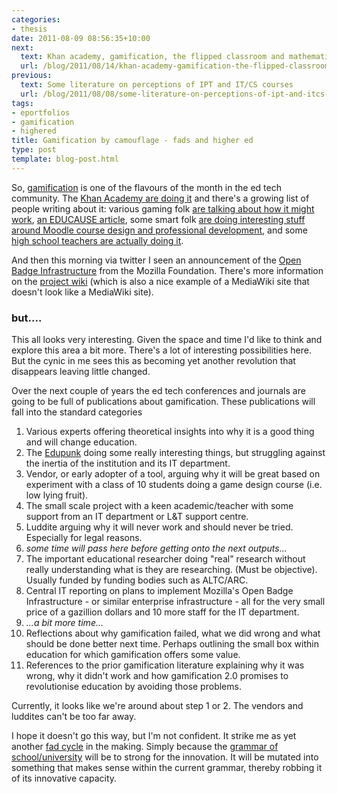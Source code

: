 ```yaml
---
categories:
- thesis
date: 2011-08-09 08:56:35+10:00
next:
  text: Khan academy, gamification, the flipped classroom and mathematics
  url: /blog/2011/08/14/khan-academy-gamification-the-flipped-classroom-and-mathematics/
previous:
  text: Some literature on perceptions of IPT and IT/CS courses
  url: /blog/2011/08/08/some-literature-on-perceptions-of-ipt-and-itcs-courses/
tags:
- eportfolios
- gamification
- highered
title: Gamification by camouflage - fads and higher ed
type: post
template: blog-post.html
---
```

So, [gamification](https://en.wikipedia.org/wiki/Gamification) is one of the flavours of the month in the ed tech community. The [Khan Academy are doing it](https://www.ted.com/talks/salman_khan_let_s_use_video_to_reinvent_education.html) and there's a growing list of people writing about it: various gaming folk [are talking about how it might work](http://www.escapistmagazine.com/videos/view/extra-credits/3167-Gamifying-Education), [an EDUCAUSE article](https://www.educause.edu/EDUCAUSE+Review/EDUCAUSEReviewMagazineVolume46/ThisGameSucksHowtoImprovetheGa/222665), some smart folk [are doing interesting stuff around Moodle course design and professional development](http://sarahthorneycroft.com/?p=444), and some [high school teachers are actually doing it](http://missaliceleung.wordpress.com/2011/06/19/gamifying-learning-in-my-classroom-11-learning-unconference/).

And then this morning via twitter I seen an announcement of the [Open Badge Infrastructure](http://erinknight.com/post/8650391369/obi-alpha) from the Mozilla Foundation. There's more information on the [project wiki](https://wiki.mozilla.org/Badges) (which is also a nice example of a MediaWiki site that doesn't look like a MediaWiki site).

### but....

This all looks very interesting. Given the space and time I'd like to think and explore this area a bit more. There's a lot of interesting possibilities here. But the cynic in me sees this as becoming yet another revolution that disappears leaving little changed.

Over the next couple of years the ed tech conferences and journals are going to be full of publications about gamification. These publications will fall into the standard categories

1. Various experts offering theoretical insights into why it is a good thing and will change education.
2. The [Edupunk](/blog/2009/04/09/edupunk-rules-technology-i-ii-and-3-understanding-and-improving-the-practice-of-instructional-technology/) doing some really interesting things, but struggling against the inertia of the institution and its IT department.
3. Vendor, or early adopter of a tool, arguing why it will be great based on experiment with a class of 10 students doing a game design course (i.e. low lying fruit).
4. The small scale project with a keen academic/teacher with some support from an IT department or L&T support centre.
5. Luddite arguing why it will never work and should never be tried. Especially for legal reasons.
6. _some time will pass here before getting onto the next outputs..._
7. The important educational researcher doing "real" research without really understanding what is they are researching. (Must be objective). Usually funded by funding bodies such as ALTC/ARC.
8. Central IT reporting on plans to implement Mozilla's Open Badge Infrastructure - or similar enterprise infrastructure - all for the very small price of a gazillion dollars and 10 more staff for the IT department.
9. _...a bit more time..._
10. Reflections about why gamification failed, what we did wrong and what should be done better next time. Perhaps outlining the small box within education for which gamification offers some value.
11. References to the prior gamification literature explaining why it was wrong, why it didn't work and how gamification 2.0 promises to revolutionise education by avoiding those problems.

Currently, it looks like we're around about step 1 or 2. The vendors and luddites can't be too far away.

I hope it doesn't go this way, but I'm not confident. It strike me as yet another [fad cycle](/blog/2009/04/02/the-fad-cycle-in-learning-teaching-a-historical-perspective/) in the making. Simply because the [grammar of school/university](/blog/2009/04/24/models-of-growth-responding-to-the-grammar-of-school/) will be to strong for the innovation. It will be mutated into something that makes sense within the current grammar, thereby robbing it of its innovative capacity.